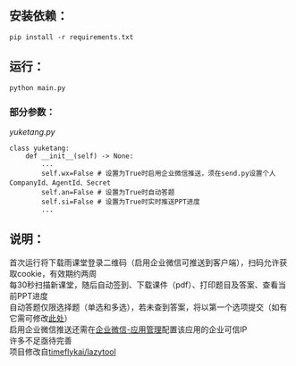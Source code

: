 安装依赖：
--
```shell
pip install -r requirements.txt 
```

运行：
--
```shell
python main.py
```

### 部分参数：
*yuketang.py*
```shell
class yuketang:
    def __init__(self) -> None:
        ...
        self.wx=False # 设置为True时启用企业微信推送，须在send.py设置个人CompanyId、AgentId、Secret
        self.an=False # 设置为True时自动答题
        self.si=False # 设置为True时实时推送PPT进度
        ...
```

说明：
--
首次运行将下载雨课堂登录二维码（启用企业微信可推送到客户端），扫码允许获取cookie，有效期约两周<br>
每30秒扫描新课堂，随后自动签到、下载课件（pdf）、打印题目及答案、查看当前PPT进度<br>
自动答题仅限选择题（单选和多选），若未查到答案，将以第一个选项提交（如有它需可修改[此处](https://github.com/thuhollow2/Hetangyuketang/blob/main/yuketang.py#L242-L243)）<br>
启用企业微信推送还需在[企业微信-应用管理](https://work.weixin.qq.com/wework_admin/frame#apps)配置该应用的企业可信IP<br>
许多不足亟待完善<br>
项目修改自[timeflykai/lazytool](https://github.com/timeflykai/lazytool/tree/main)
